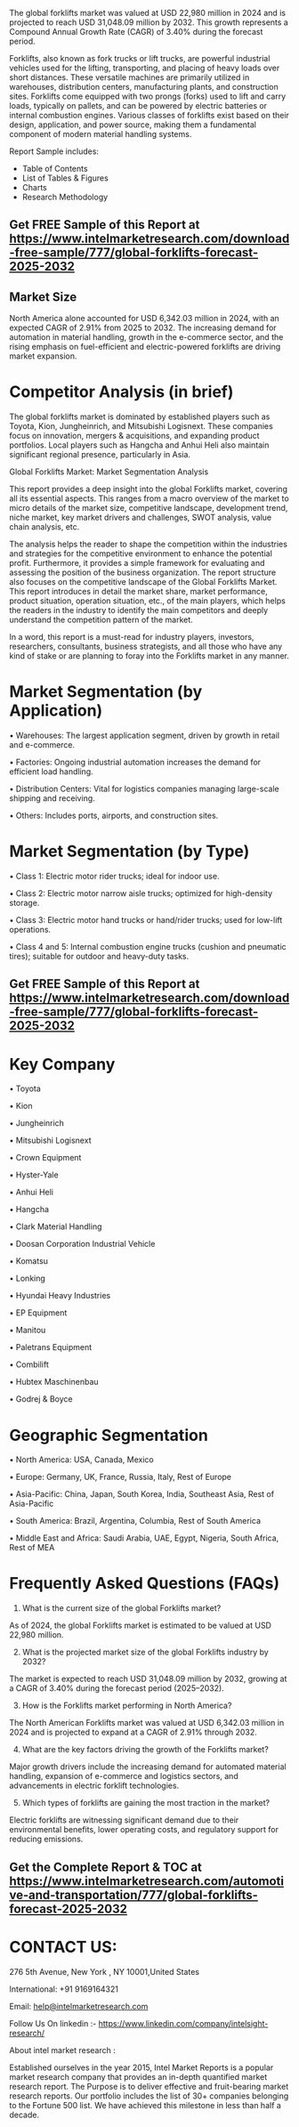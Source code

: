 The global forklifts market was valued at USD 22,980 million in 2024 and is projected to reach USD 31,048.09 million by 2032. This growth represents a Compound Annual Growth Rate (CAGR) of 3.40% during the forecast period. 

Forklifts, also known as fork trucks or lift trucks, are powerful industrial vehicles used for the lifting, transporting, and placing of heavy loads over short distances. These versatile machines are primarily utilized in warehouses, distribution centers, manufacturing plants, and construction sites. Forklifts come equipped with two prongs (forks) used to lift and carry loads, typically on pallets, and can be powered by electric batteries or internal combustion engines. Various classes of forklifts exist based on their design, application, and power source, making them a fundamental component of modern material handling systems.

Report Sample includes:
- Table of Contents
- List of Tables & Figures
- Charts
- Research Methodology


Get FREE Sample of this Report at https://www.intelmarketresearch.com/download-free-sample/777/global-forklifts-forecast-2025-2032
-
Market Size
-
North America alone accounted for USD 6,342.03 million in 2024, with an expected CAGR of 2.91% from 2025 to 2032. The increasing demand for automation in material handling, growth in the e-commerce sector, and the rising emphasis on fuel-efficient and electric-powered forklifts are driving market expansion.

 

Competitor Analysis (in brief)
=
The global forklifts market is dominated by established players such as Toyota, Kion, Jungheinrich, and Mitsubishi Logisnext. These companies focus on innovation, mergers & acquisitions, and expanding product portfolios. Local players such as Hangcha and Anhui Heli also maintain significant regional presence, particularly in Asia.

Global Forklifts Market: Market Segmentation Analysis

This report provides a deep insight into the global Forklifts market, covering all its essential aspects. This ranges from a macro overview of the market to micro details of the market size, competitive landscape, development trend, niche market, key market drivers and challenges, SWOT analysis, value chain analysis, etc.

The analysis helps the reader to shape the competition within the industries and strategies for the competitive environment to enhance the potential profit. Furthermore, it provides a simple framework for evaluating and assessing the position of the business organization. The report structure also focuses on the competitive landscape of the Global Forklifts Market. This report introduces in detail the market share, market performance, product situation, operation situation, etc., of the main players, which helps the readers in the industry to identify the main competitors and deeply understand the competition pattern of the market.

In a word, this report is a must-read for industry players, investors, researchers, consultants, business strategists, and all those who have any kind of stake or are planning to foray into the Forklifts market in any manner.

Market Segmentation (by Application)
=
•	Warehouses: The largest application segment, driven by growth in retail and e-commerce.

•	Factories: Ongoing industrial automation increases the demand for efficient load handling.

•	Distribution Centers: Vital for logistics companies managing large-scale shipping and receiving.

•	Others: Includes ports, airports, and construction sites.

Market Segmentation (by Type)
=

•	Class 1: Electric motor rider trucks; ideal for indoor use.

•	Class 2: Electric motor narrow aisle trucks; optimized for high-density storage.

•	Class 3: Electric motor hand trucks or hand/rider trucks; used for low-lift operations.

•	Class 4 and 5: Internal combustion engine trucks (cushion and pneumatic tires); suitable for outdoor and heavy-duty tasks.

Get FREE Sample of this Report at https://www.intelmarketresearch.com/download-free-sample/777/global-forklifts-forecast-2025-2032
-

Key Company
=
•	Toyota

•	Kion

•	Jungheinrich

•	Mitsubishi Logisnext

•	Crown Equipment

•	Hyster-Yale

•	Anhui Heli

•	Hangcha

•	Clark Material Handling

•	Doosan Corporation Industrial Vehicle

•	Komatsu

•	Lonking

•	Hyundai Heavy Industries

•	EP Equipment

•	Manitou

•	Paletrans Equipment

•	Combilift

•	Hubtex Maschinenbau

•	Godrej & Boyce

Geographic Segmentation
=
•	North America: USA, Canada, Mexico

•	Europe: Germany, UK, France, Russia, Italy, Rest of Europe

•	Asia-Pacific: China, Japan, South Korea, India, Southeast Asia, Rest of Asia-Pacific

•	South America: Brazil, Argentina, Columbia, Rest of South America

•	Middle East and Africa: Saudi Arabia, UAE, Egypt, Nigeria, South Africa, Rest of MEA

Frequently Asked Questions (FAQs)
=
1. What is the current size of the global Forklifts market?

As of 2024, the global Forklifts market is estimated to be valued at USD 22,980 million.

2. What is the projected market size of the global Forklifts industry by 2032?

The market is expected to reach USD 31,048.09 million by 2032, growing at a CAGR of 3.40% during the forecast period (2025–2032).

3. How is the Forklifts market performing in North America?

The North American Forklifts market was valued at USD 6,342.03 million in 2024 and is projected to expand at a CAGR of 2.91% through 2032.

4. What are the key factors driving the growth of the Forklifts market?

Major growth drivers include the increasing demand for automated material handling, expansion of e-commerce and logistics sectors, and advancements in electric forklift technologies.

5. Which types of forklifts are gaining the most traction in the market?

Electric forklifts are witnessing significant demand due to their environmental benefits, lower operating costs, and regulatory support for reducing emissions.


Get the Complete Report & TOC at https://www.intelmarketresearch.com/automotive-and-transportation/777/global-forklifts-forecast-2025-2032
-
CONTACT US:
=
276 5th Avenue, New York , NY 10001,United States

International: +91 9169164321

Email: help@intelmarketresearch.com

Follow Us On linkedin :- https://www.linkedin.com/company/intelsight-research/

About intel market research :

Established ourselves in the year 2015, Intel Market Reports is a popular market research company that provides an in-depth quantified market research report. The Purpose is to deliver effective and fruit-bearing market research reports. Our portfolio includes the list of 30+ companies belonging to the Fortune 500 list. We have achieved this milestone in less than half a decade.
